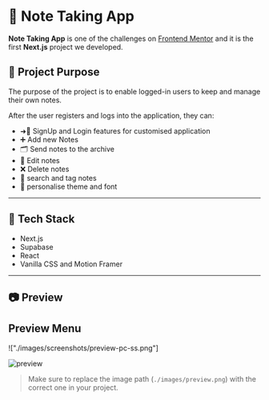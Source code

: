 # 📝 Note Taking App

**Note Taking App** is one of the challenges on [Frontend Mentor](https://www.frontendmentor.io/challenges/note-taking-web-app-773r7bUfOG) and it is the first **Next.js** project we developed.

## 📌 Project Purpose

The purpose of the project is to enable logged-in users to keep and manage their own notes.  

After the user registers and logs into the application, they can:

- ➜🚪 SignUp and Login features for customised application
- ➕ Add new Notes
- 🗂️ Send notes to the archive  
- 📝 Edit notes  
- ❌ Delete notes
- 🔎 search and tag notes
- 🎨 personalise theme and font
 

---

## 🚀 Tech Stack

- Next.js  
- Supabase   
- React
- Vanilla CSS and Motion Framer


---

## 📷 Preview

## Preview Menu
!["./images/screenshots/preview-pc-ss.png"]

![preview](images/screenshots/preview-mobile-ss.png)

> Make sure to replace the image path (`./images/preview.png`) with the correct one in your project.
